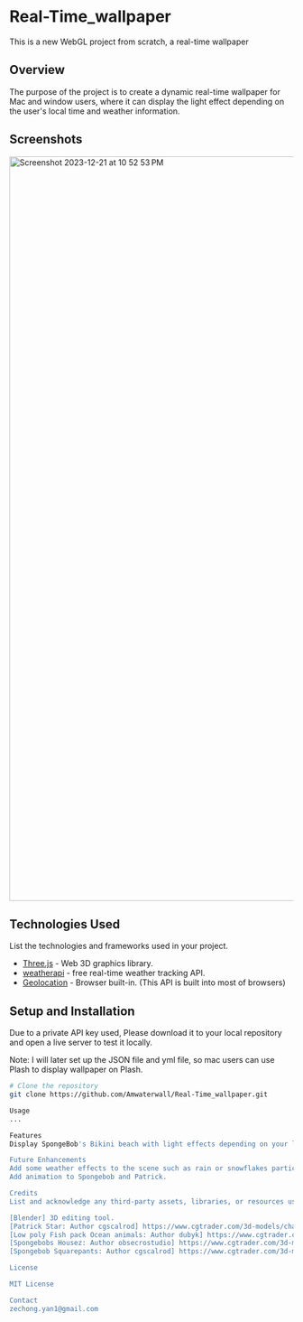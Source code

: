 # Real-Time_wallpaper

This is a new WebGL project from scratch, a real-time wallpaper

## Overview

The purpose of the project is to create a dynamic real-time wallpaper for Mac and window users,
where it can display the light effect depending on the user's local time and weather information. 

## Screenshots
<img width="1319" alt="Screenshot 2023-12-21 at 10 52 53 PM" src="https://github.com/Amwaterwall/Real-Time_wallpaper/assets/113946308/1c841f06-b3d4-4841-b36e-58ac42ccdc5e">

## Technologies Used

List the technologies and frameworks used in your project.

- [Three.js](https://threejs.org/) - Web 3D graphics library.
- [weatherapi](https://www.weatherapi.com/) - free real-time weather tracking API.
- [Geolocation](built-in) - Browser built-in. (This API is built into most of browsers)

## Setup and Installation

Due to a private API key used, 
Please download it to your local repository and open a live server to test it locally.

Note:
I will later set up the JSON file and yml file,
so mac users can use Plash to display wallpaper on Plash.

```bash
# Clone the repository
git clone https://github.com/Amwaterwall/Real-Time_wallpaper.git

Usage
...

Features
Display SpongeBob's Bikini beach with light effects depending on your local time and display the local weather information. 

Future Enhancements
Add some weather effects to the scene such as rain or snowflakes particles.
Add animation to Spongebob and Patrick. 

Credits
List and acknowledge any third-party assets, libraries, or resources used in your project.

[Blender] 3D editing tool.
[Patrick Star: Author cgscalrod] https://www.cgtrader.com/3d-models/character/child/patrick-star-a1d0fea5-7b8e-4506-9ab4-e85afaadbf87
[Low poly Fish pack Ocean animals: Author dubyk] https://www.cgtrader.com/3d-models/animals/fish/low-poly-fish-pack-ocean-animals
[Spongebobs Housez: Author obsecrostudio] https://www.cgtrader.com/3d-models/character/fantasy-character/spongebobs-house
[Spongebob Squarepants: Author cgscalrod] https://www.cgtrader.com/3d-models/character/fantasy-character/spongebob-squarepants-b5d121d4-39dc-45cb-8c76-466d7141fb58

License

MIT License

Contact
zechong.yan1@gmail.com

